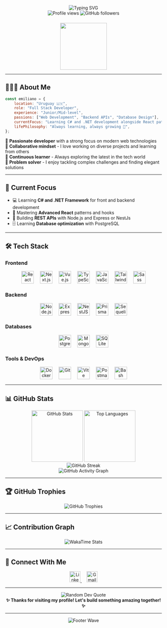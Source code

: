 <div align="center">
  <img src="https://readme-typing-svg.herokuapp.com/?lines=Hi!+I'm+Emiliano+Gonella+👋🏼;Full+Stack+Developer;Always+learning+new+technologies;Welcome+to+my+GitHub+profile!&font=Fira%20Code&center=true&width=380&height=50&duration=4000&pause=1000" alt="Typing SVG" />
</div>

<div align="center">
  <img src="https://komarev.com/ghpvc/?username=egonella&label=Profile%20views&color=0e75b6&style=flat" alt="Profile views" />
  <img src="https://img.shields.io/github/followers/egonella?label=Followers&style=social" alt="GitHub followers" />
</div>

###

<div align="center">
  <img height="150" src="https://media1.giphy.com/media/v1.Y2lkPTc5MGI3NjExYWRqZTJ4ZnBvZ2Vpc2JrbGVpNmwzbWQ4cWcwZWZhcndvdWhxOW5hOSZlcD12MV9pbnRlcm5hbF9naWZfYnlfaWQmY3Q9Zw/3o6ZtodgtXG3WSYKGs/giphy.gif"  />
</div>

---

## 👨🏽‍💻 **About Me**

```javascript
const emiliano = {
    location: "Uruguay 🇺🇾",
    role: "Full Stack Developer",
    experience: "Junior/Mid-level",
    passions: ["Web Development", "Backend APIs", "Database Design"],
    currentFocus: "Learning C# and .NET development alongside React patterns",
    lifePhilosophy: "Always learning, always growing 🚀",
};
```

🔹 **Passionate developer** with a strong focus on modern web technologies  
🔹 **Collaborative mindset** - I love working on diverse projects and learning from others  
🔹 **Continuous learner** - Always exploring the latest in the tech world  
🔹 **Problem solver** - I enjoy tackling complex challenges and finding elegant solutions  

---

## 🎯 **Current Focus**
- 💻 Learning **C# and .NET Framework** for front and backend development
- 🌱 Mastering **Advanced React** patterns and hooks
- 🚀 Building **REST APIs** with Node.js and Express or NestJs
- 🗄️ Learning **Database optimization** with PostgreSQL

---

## 🛠️ **Tech Stack**

### **Frontend**
<div align="center">
  <img src="https://cdn.simpleicons.org/react/61DAFB" height="40" alt="React" title="React" />
  <img width="12" />
  <img src="https://cdn.simpleicons.org/nextdotjs/000000" height="40" alt="Next.js" title="Next.js" />
  <img width="12" />
  <img src="https://cdn.simpleicons.org/vuedotjs/4FC08D" height="40" alt="Vue.js" title="Vue.js" />
  <img width="12" />
  <img src="https://cdn.simpleicons.org/typescript/3178C6" height="40" alt="TypeScript" title="TypeScript" />
  <img width="12" />
  <img src="https://cdn.simpleicons.org/javascript/F7DF1E" height="40" alt="JavaScript" title="JavaScript" />
  <img width="12" />
  <img src="https://cdn.simpleicons.org/tailwindcss/06B6D4" height="40" alt="Tailwind CSS" title="Tailwind CSS" />
  <img width="12" />
  <img src="https://cdn.simpleicons.org/sass/CC6699" height="40" alt="Sass" title="Sass" />
</div>

### **Backend**
<div align="center">
  <img src="https://cdn.simpleicons.org/nodedotjs/339933" height="40" alt="Node.js" title="Node.js" />
  <img width="12" />
  <img src="https://cdn.simpleicons.org/express/000000" height="40" alt="Express.js" title="Express.js" />
  <img width="12" />
  <img src="https://cdn.simpleicons.org/nestjs/E0234E" height="40" alt="NestJS" title="NestJS" />
  <img width="12" />
  <img src="https://cdn.simpleicons.org/prisma/2D3748" height="40" alt="Prisma" title="Prisma" />
  <img width="12" />
  <img src="https://cdn.simpleicons.org/sequelize/52B0E7" height="40" alt="Sequelize" title="Sequelize" />
</div>

### **Databases**
<div align="center">
  <img src="https://cdn.simpleicons.org/postgresql/4169E1" height="40" alt="PostgreSQL" title="PostgreSQL" />
  <img width="12" />
  <img src="https://cdn.simpleicons.org/mongodb/47A248" height="40" alt="MongoDB" title="MongoDB" />
  <img width="12" />
  <img src="https://cdn.simpleicons.org/sqlite/003B57" height="40" alt="SQLite" title="SQLite" />
</div>

### **Tools & DevOps**
<div align="center">
  <img src="https://cdn.simpleicons.org/docker/2496ED" height="40" alt="Docker" title="Docker" />
  <img width="12" />
  <img src="https://cdn.simpleicons.org/git/F05032" height="40" alt="Git" title="Git" />
  <img width="12" />
  <img src="https://cdn.simpleicons.org/vite/646CFF" height="40" alt="Vite" title="Vite" />
  <img width="12" />
  <img src="https://cdn.simpleicons.org/postman/FF6C37" height="40" alt="Postman" title="Postman" />
  <img width="12" />
  <img src="https://cdn.simpleicons.org/gnubash/4EAA25" height="40" alt="Bash" title="Bash" />
</div>

---

## 📊 **GitHub Stats**

<div align="center">
  <img src="https://github-readme-stats.vercel.app/api?username=egonella&show_icons=true&theme=tokyonight&hide_border=true&count_private=true" alt="GitHub Stats" height="165" />
  <img src="https://github-readme-stats.vercel.app/api/top-langs/?username=egonella&layout=compact&theme=tokyonight&hide_border=true" alt="Top Languages" height="165" />
</div>

<div align="center">
  <img src="https://github-readme-streak-stats.herokuapp.com/?user=egonella&theme=tokyonight&hide_border=true" alt="GitHub Streak" />
</div>

<div align="center">
  <img src="https://github-readme-activity-graph.vercel.app/graph?username=egonella&theme=tokyo-night&hide_border=true&area=true" alt="GitHub Activity Graph" />
</div>

---

## 🏆 **GitHub Trophies**
<div align="center">
  <img src="https://github-profile-trophy.vercel.app/?username=egonella&theme=tokyonight&no-frame=true&row=1&column=6" alt="GitHub Trophies" />
</div>

---

## 📈 **Contribution Graph**
<div align="center">
  <img src="https://github-readme-stats.vercel.app/api/wakatime?username=egonella&theme=tokyonight&hide_border=true" alt="WakaTime Stats" />
</div>

---

## 🤝 **Connect With Me**

<div align="center">
  <a href="https://www.linkedin.com/in/emiliano-gonella-dev/" target="_blank">
    <img src="https://img.shields.io/static/v1?message=LinkedIn&logo=linkedin&label=&color=0077B5&logoColor=white&labelColor=&style=for-the-badge" height="35" alt="LinkedIn" />
  </a>
  <img width="12" />
  <img src="https://img.shields.io/static/v1?message=emiliano.gonella.dev@gmail.com&logo=gmail&label=&color=D14836&logoColor=white&labelColor=&style=for-the-badge" height="35" alt="Gmail" />
</div>

---

<div align="center">
  <img src="https://quotes-github-readme.vercel.app/api?type=horizontal&theme=tokyonight" alt="Random Dev Quote" />
</div>

<div align="center">
  <b>✨ Thanks for visiting my profile! Let's build something amazing together! ✨</b>
</div>

---

<div align="center">
  <img src="https://capsule-render.vercel.app/api?type=waving&color=gradient&height=100&section=footer" alt="Footer Wave" />
</div>

###
